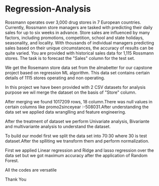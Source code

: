 # Regression-Analysis


Rossmann operates over 3,000 drug stores in 7 European countries. Currently, Rossmann store managers are tasked with predicting their daily sales for up to six weeks in advance. Store sales are influenced by many factors, including promotions, competition, school and state holidays, seasonality, and locality. With thousands of individual managers predicting sales based on their unique circumstances, the accuracy of results can be quite varied. You are provided with historical sales data for 1,115 Rossmann stores. The task is to forecast the "Sales" column for the test set.

We get the Rosemann store data set from the almabetter for our capstone project based on regression ML algorithm. This data set contains certain details of 1115 stores operating and non operating.

In this project we have been provided with 2 CSV datasets for analysis purpose we wil merge the dataset on the basis of "Store" column.

After merging we found 1017209 rows, 18 column.There was null values in certain columns like promo2sinceyear :-508031.After understanding the data set we applied data wranglling and feature engineering.

After the treatment of dataset we perform Univariate analysis, Bivariante and multivariante analysis to understand the dataset.

To build our model first we split the data set into 70:30 where 30 is test dataset.After the splliting we transform them and perform normalization.

First we applied Linear regression and Ridge and lasso regression over the data set but we got maximum accuracy after the application of Random Forest.

All the codes are versatile 

Thank You
